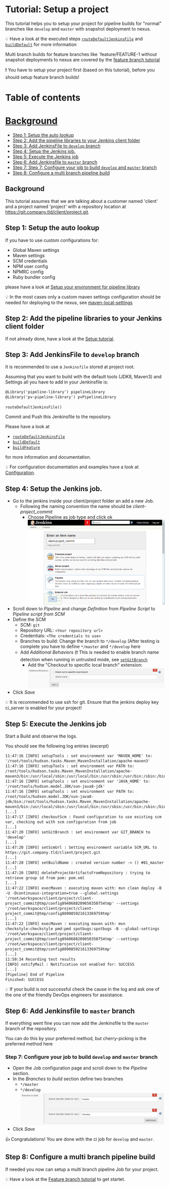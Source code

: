 # Tutorial: Setup a project

This tutorial helps you to setup your project for pipeline builds for
"normal" branches like `develop` and `master` with snapshot deployment
to nexus.

:bulb: Have a look at the executed steps
[`routeDefaultJenkinsFile`](../../../vars/routeDefaultJenkinsFile.md) and
[`buildDefault`](../../../vars/buildDefault.md) for more information

Multi branch builds for feature branches like `feature/FEATURE-1 without
snapshot deployments to nexus are covered by the
[feature branch tutorial](../setup-feature-branch/README.md)

:exclamation: You have to setup your project first (based on this
tutorial), before you should setup feature branch builds!

# Table of contents
# [Background](#background)
* [Step 1: Setup the auto lookup](#step-1-setup-the-auto-lookup)
* [Step 2: Add the pipeline libraries to your Jenkins client folder](#step-2-add-the-pipeline-libraries-to-your-jenkins-client-folder)
* [Step 3: Add JenkinsFile to `develop` branch](#step-3-add-jenkinsfile-to-develop-branch)
* [Step 4: Setup the Jenkins job.](#step-4-setup-the-jenkins-job)
* [Step 5: Execute the Jenkins job](#step-5-execute-the-jenkins-job)
* [Step 6: Add Jenkinsfile to `master` branch](#step-6-add-jenkinsfile-to-master-branch)
* [Step 7: Step 7: Configure your job to build `develop` and `master` branch](#step-7-configure-your-job-to-build-develop-and-master-branch)
* [Step 8: Configure a multi branch pipeline build](#step-8-configure-a-multi-branch-pipeline-build)

## Background

This tutorial assumes that we are talking about a customer named
'client' and a project named 'project' with a repository location at
https://git.company.tld/client/project.git.

## Step 1: Setup the auto lookup

If you have to use custom configurations for:
* Global Maven settings
* Maven settings
* SCM credentials
* NPM user config
* NPMRC config
* Ruby bundler config

please have a look at [Setup your environment for pipeline library](https://github.com/wcm-io-devops/jenkins-pipeline-library/blob/master/docs/tutorial-setup.md#step-3-setup-managed-file-and-credential-auto-lookup)

:bulb: In the most cases only a custom maven settings configuration
should be needed for deploying to the nexus, see
[maven-local-settings](https://github.com/wcm-io-devops/jenkins-pipeline-library/blob/master/docs/tutorial-setup.md#maven-local-settings)

## Step 2: Add the pipeline libraries to your Jenkins client folder

If not already done, have a look at the
[Setup tutorial](../setup-project-folder/README.md).

## Step 3: Add JenkinsFile to `develop` branch

It is recommended to use a `Jenkinsfile` stored at project root.

Assuming that you want to build with the default tools (JDK8, Maven3)
and Settings all you have to add in your Jenkinsfile is:

```
@Library('pipeline-library') pipelineLibrary
@Library('pv-pipeline-library') pvPipelineLibrary

routeDefaultJenkinsFile()
```

Commit and Push this Jenkinsfile to the repository.

Please have a look at
* [`routeDefaultJenkinsFile`](../../../vars/routeDefaultJenkinsFile.md)
* [`buildDefault`](../../../vars/buildDefault.md)
* [`buildFeature`](../../../vars/buildFeature.md)

for more information and documentation.

:bulb: For configuration documentation and examples have a look at [Configuration](../../config-structure.md).

## Step 4: Setup the Jenkins job.

* Go to the jenkins inside your client/project folder an add a new Job.
  * Following the naming convention the name should be
    _client-project_commit_
    * Choose Pipeline as job type and click ok  
      ![projectSetup001](assets/create-pipeline-job.png)
* Scroll down to _Pipeline_ and change _Definition_ from _Pipeline Script_
  to _Pipeline script from SCM_
* Define the SCM
    * SCM: `git`
    * Repository URL: `<Your repository url>`
    * Credentials: `<The credentials to use>`
  * Branches to build: Change the branch to `*/develop` (After testing
    is complete you have to define `*/master` and `*/develop` here
  * Add _Additional Behaviors_ (:exclamation: This is needed to enable
    branch name detection when running in untrusted mode, see [`setGitBranch`](https://github.com/wcm-io-devops/jenkins-pipeline-library/blob/master/vars/setGitBranch.md)
    * Add the "Checkout to specific local branch" extension:  
      ![checkout-to-local-branch](assets/checkout-to-local-branch.png)
* Click _Save_

:bulb: It is recommended to use ssh for git. Ensure that the jenkins
deploy key ci_server is enabled for your project!

## Step 5: Execute the Jenkins job

Start a Build and observe the logs.

You should see the following log entries (excerpt)
```text
11:47:16 [INFO] setupTools : set environment var 'MAVEN_HOME' to: '/root/tools/hudson.tasks.Maven_MavenInstallation/apache-maven3'
11:47:16 [INFO] setupTools : set environment var PATH to: /root/tools/hudson.tasks.Maven_MavenInstallation/apache-maven3/bin:/usr/local/sbin:/usr/local/bin:/usr/sbin:/usr/bin:/sbin:/bin
11:47:16 [INFO] setupTools : set environment var 'JAVA_HOME' to: '/root/tools/hudson.model.JDK/sun-java8-jdk'
11:47:16 [INFO] setupTools : set environment var PATH to: /root/tools/hudson.model.JDK/sun-java8-jdk/bin:/root/tools/hudson.tasks.Maven_MavenInstallation/apache-maven3/bin:/usr/local/sbin:/usr/local/bin:/usr/sbin:/usr/bin:/sbin:/bin
[...]
11:47:17 [INFO] checkoutScm : Found configuration to use existing scm var, checking out with scm configuration from job
[...]
11:47:20 [INFO] setGitBranch : set environment var GIT_BRANCH to 'develop'
[...]
11:47:20 [INFO] setScmUrl : Setting environment variable SCM_URL to https://git.company.tld/client/project.git
[...]
11:47:20 [INFO] setBuildName : created version number -> () #81_master
[...]
11:47:20 [INFO] deleteProjectArtifactsFromRepository : trying to retrieve group id from pom: pom.xml
[...]
11:47:22 [INFO] execMaven : executing maven with: mvn clean deploy -B -U -Dcontinuous-integration=true --global-settings '/root/workspace/client/project/client-project_commit@tmp/config8940688209650350754tmp' --settings '/root/workspace/client/project/client-project_commit@tmp/config889085921613369759tmp'
[...]
11:47:22 [INFO] execMaven : executing maven with: mvn checkstyle:checkstyle pmd:pmd spotbugs:spotbugs -B --global-settings '/root/workspace/client/project/client-project_commit@tmp/config8940688209650350754tmp' --settings '/root/workspace/client/project/client-project_commit@tmp/config889085921613369759tmp'
[...]
11:50:34 Recording test results
[INFO] notifyMail : Notification not enabled for: SUCCESS
[...]
[Pipeline] End of Pipeline
Finished: SUCCESS
```

:bulb: If your build is not successful check the cause in the log and
ask one of the one of the friendly DevOps engineers for assistance.

## Step 6: Add Jenkinsfile to `master` branch

If everything went fine you can now add the Jenkinsfile to the `master`
branch of the repository.

You can do this by your preferred method, but cherry-picking is the
preferred method here

### Step 7: Configure your job to build `develop` and `master` branch

* Open the Job configuration page and scroll down to the _Pipeline_
  section.
* In the _Branches to build_ section define two branches
  * `*/master`
  * `*/develop`  
  ![projectSetup002](assets/branch-definition.png)
* Click _Save_

:+1: Congratulations! You are done with the ci job for `develop` and
`master`.

## Step 8: Configure a multi branch pipeline build

If needed you now can setup a multi branch pipeline Job for your project.

:bulb: Have a look at the
[Feature branch tutorial](../setup-feature-branch/README.md) to get startet.
